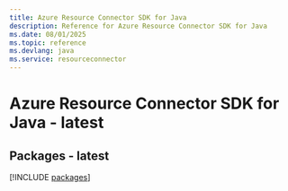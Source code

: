 ```yaml
---
title: Azure Resource Connector SDK for Java
description: Reference for Azure Resource Connector SDK for Java
ms.date: 08/01/2025
ms.topic: reference
ms.devlang: java
ms.service: resourceconnector
---
```

# Azure Resource Connector SDK for Java - latest
## Packages - latest
[!INCLUDE [packages](resource-connector-index.md)]